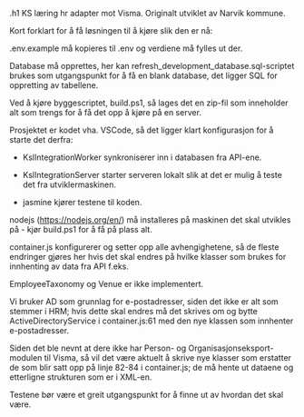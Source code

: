 .h1 KS læring hr adapter mot Visma. 
Originalt utviklet av Narvik kommune.



Kort forklart for å få løsningen til å kjøre slik den er nå: 

.env.example må kopieres til .env og verdiene må fylles ut der. 

Database må opprettes, her kan refresh_development_database.sql-scriptet brukes som utgangspunkt for å få en blank database, det ligger SQL for oppretting av tabellene. 

Ved å kjøre byggescriptet, build.ps1, så lages det en zip-fil som inneholder alt som trengs for å få det opp å kjøre på en server. 
  

Prosjektet er kodet vha. VSCode, så det ligger klart konfigurasjon for å starte det derfra: 

- KslIntegrationWorker synkroniserer inn i databasen fra API-ene. 

- KslIntegrationServer starter serveren lokalt slik at det er mulig å teste det fra utviklermaskinen. 

- jasmine kjører testene til koden. 

nodejs (https://nodejs.org/en/) må installeres på maskinen det skal utvikles på - kjør build.ps1 for å få på plass alt. 
  

container.js konfigurerer og setter opp alle avhengighetene, så de fleste endringer gjøres her hvis det skal endres på hvilke klasser som brukes for innhenting av data fra API f.eks. 

EmployeeTaxonomy og Venue er ikke implementert.   

Vi bruker AD som grunnlag for e-postadresser, siden det ikke er alt som stemmer i HRM; hvis dette skal endres må det skrives om og bytte ActiveDirectoryService i container.js:61 med den nye klassen som innhenter e-postadresser. 
  

Siden det ble nevnt at dere ikke har Person- og Organisasjonseksport-modulen til Visma, så vil det være aktuelt å skrive nye klasser som erstatter de som blir satt opp på linje 82-84 i container.js; de må hente ut dataene og etterligne strukturen som er i XML-en. 

Testene bør være et greit utgangspunkt for å finne ut av hvordan det skal være. 
  
